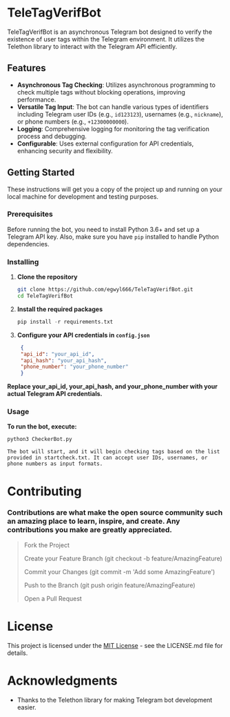 # TeleTagVerifBot

TeleTagVerifBot is an asynchronous Telegram bot designed to verify the existence of user tags within the Telegram environment. It utilizes the Telethon library to interact with the Telegram API efficiently.

## Features

- **Asynchronous Tag Checking**: Utilizes asynchronous programming to check multiple tags without blocking operations, improving performance.
- **Versatile Tag Input**: The bot can handle various types of identifiers including Telegram user IDs (e.g., `id123123`), usernames (e.g., `nickname`), or phone numbers (e.g., `+12300000000`).
- **Logging**: Comprehensive logging for monitoring the tag verification process and debugging.
- **Configurable**: Uses external configuration for API credentials, enhancing security and flexibility.

## Getting Started

These instructions will get you a copy of the project up and running on your local machine for development and testing purposes.

### Prerequisites

Before running the bot, you need to install Python 3.6+ and set up a Telegram API key. Also, make sure you have `pip` installed to handle Python dependencies.

### Installing

1. **Clone the repository**

   ```bash
   git clone https://github.com/egwyl666/TeleTagVerifBot.git
   cd TeleTagVerifBot
    ```

2. **Install the required packages**

    ```python
    pip install -r requirements.txt
    ```

3. **Configure your API credentials in `config.json`**

   ```json
    {
    "api_id": "your_api_id",
    "api_hash": "your_api_hash",
    "phone_number": "your_phone_number"
    }
    ```

**Replace your_api_id, your_api_hash, and your_phone_number with your actual Telegram API credentials.**

### Usage
**To run the bot, execute:**

```python
python3 CheckerBot.py
```
```The bot will start, and it will begin checking tags based on the list provided in startcheck.txt. It can accept user IDs, usernames, or phone numbers as input formats.```

# Contributing

### **Contributions are what make the open source community such an amazing place to learn, inspire, and create. Any contributions you make are greatly appreciated.**

> Fork the Project
> 
> Create your Feature Branch (git checkout -b feature/AmazingFeature)
> 
> Commit your Changes (git commit -m 'Add some AmazingFeature')
> 
> Push to the Branch (git push origin feature/AmazingFeature)
> 
> Open a Pull Request

# License
This project is licensed under the [MIT License](https://github.com/egwyl666/TeleTagVerifBot?tab=MIT-1-ov-file) - see the LICENSE.md file for details.

# Acknowledgments

+ Thanks to the Telethon library for making Telegram bot development easier.
